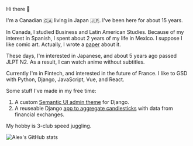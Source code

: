 Hi there :wave:

I'm a Canadian :canada: living in Japan :jp:. I've been here for about 15 years.

In Canada, I studied Business and Latin American Studies. Because of my interest in Spanish, I spent about 2 years of my life in Mexico. I suppose I like comic art. Actually, I wrote a [paper](https://github.com/globophobe/ruis-and-the-combat-caricaturists/blob/main/Rius_and_the_Combat_Caricaturists.pdf) about it.

These days, I'm interested in Japanese, and about 5 years ago passed JLPT N2. As a result, I can watch anime without subtitles.

Currently I'm in Fintech, and interested in the future of France. I like to GSD with Python, Django, JavaScript, Vue, and React.

Some stuff I've made in my free time:

1. A custom [Semantic UI admin theme](https://github.com/globophobe/django-semantic-admin) for Django.
2. A reuseable Django [app to aggregate candlesticks](https://github.com/globophobe/fastapi-quant-candles) with data from financial exchanges.

My hobby is 3-club speed juggling.

![Alex's GitHub stats](https://github-readme-stats.vercel.app/api?username=globophobe&count_private=true&show_icons=true&hide=prs,issues,contribs&theme=nord)
